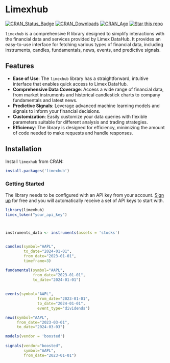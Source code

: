 # Limexhub
[![CRAN_Status_Badge](https://www.r-pkg.org/badges/version/limexhub)](https://cran.r-project.org/package=limexhub) [![CRAN_Downloads](https://cranlogs.r-pkg.org/badges/last-month/limexhub)](https://cran.r-project.org/package=limexhub) [![CRAN_Ago](https://www.r-pkg.org/badges/ago/limexhub)](https://cran.r-project.org/package=limexhub)
<a target="new" href="https://github.com/Limex-com/limexhub-r"><img border=0 src="https://img.shields.io/github/stars/Limex-com/limexhub-r.svg?style=social&label=Star&maxAge=60" alt="Star this repo"></a>

 
`limexhub` is a comprehensive R library designed to simplify interactions with the financial data and services provided by Limex DataHub. It provides an easy-to-use interface for fetching various types of financial data, including instruments, candles, fundamentals, news, events, and predictive signals.
 
## Features
 
- **Ease of Use**: The `limexhub` library has a straightforward, intuitive interface that enables quick access to Limex DataHub.
- **Comprehensive Data Coverage**: Access a wide range of financial data, from market instruments and historical candlestick charts to company fundamentals and latest news.
- **Predictive Signals**: Leverage advanced machine learning models and signals to inform your financial decisions.
- **Customization**: Easily customize your data queries with flexible parameters suitable for different analysis and trading strategies.
- **Efficiency**: The library is designed for efficiency, minimizing the amount of code needed to make requests and handle responses.
 
## Installation
 
Install `limexhub` from CRAN:
 
```r
install.packages('limexhub')
```



### Getting Started

The library needs to be configured with an API key from your account. [Sign up](https://datahub.limex.com) for free and you will automatically receive a set of API keys to start with.
``` r
library(limexhub)
limex_token("your_api_key")



instruments_data <- instruments(assets = 'stocks')


candles(symbol="AAPL", 
        to_date="2024-01-01", 
        from_date="2023-01-01", 
        timeframe=3)

fundamental(symbol="AAPL", 
            from_date="2023-01-01",
            to_date="2024-01-01")
            
                                 
events(symbol="AAPL",
              from_date="2023-01-01", 
              to_date="2024-01-01",
              event_type="dividends")

news(symbol="AAPL", 
     from_date="2023-03-01",
     to_date="2024-03-03")

models(vendor = 'boosted')
    
signals(vendor="boosted", 
        symbol="AAPL", 
        from_date="2023-01-01")

```
